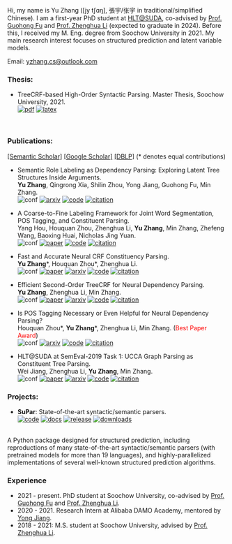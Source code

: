 Hi, my name is Yu Zhang ([jy tʃɑŋ], 張宇/张宇 in traditional/simplified Chinese).
I am a first-year PhD student at [HLT@SUDA](http://hlt.suda.edu.cn), co-advised by [Prof. Guohong Fu](http://web.suda.edu.cn/ghfu/) and [Prof. Zhenghua Li](http://hlt.suda.edu.cn/~zhli) (expected to graduate in 2024). 
Before this, I received my M. Eng. degree from Soochow University in 2021.
My main research interest focuses on structured prediction and latent variable models.

Email: [yzhang.cs@outlook.com](mailto:yzhang.cs@outlook.com)

### Thesis:

* TreeCRF­-based High-­Order Syntactic Parsing. Master Thesis, Soochow University, 2021. <br>
[![pdf](https://img.shields.io/badge/pdf-orange)](https://yzhang.site/pubs/master-thesis.pdf)
[![latex](https://img.shields.io/badge/latex-green)](https://github.com/yzhangcs/master-thesis)
<br>

### Publications:

[[Semantic Scholar]](https://www.semanticscholar.org/author/Yu-Zhang/49890808) [[Google Scholar]](https://scholar.google.com/citations?user=y3JK-1oAAAAJ) [[DBLP]](https://dblp.org/pid/50/671-92.html) (* denotes equal contributions)

* Semantic Role Labeling as Dependency Parsing: Exploring Latent Tree Structures Inside Arguments. <br>
**Yu Zhang**, Qingrong Xia, Shilin Zhou, Yong Jiang, Guohong Fu, Min Zhang. <br>
![conf](https://img.shields.io/badge/COLING%202022-orange) 
[![arxiv](https://img.shields.io/badge/arxiv-f9f107.svg)](https://arxiv.org/abs/2110.06865)
[![code](https://img.shields.io/badge/code-green)](https://github.com/yzhangcs/crfsrl)
[![citation](https://img.shields.io/badge/dynamic/json?label=citation&query=citationCount&url=https%3A%2F%2Fapi.semanticscholar.org%2Fgraph%2Fv1%2Fpaper%2F64332d61dfef5ac685500a238b8a79d75152c164%3Ffields%3DcitationCount)](https://www.semanticscholar.org/paper/Semantic-Role-Labeling-as-Dependency-Parsing%3A-Tree-Zhang-Xia/64332d61dfef5ac685500a238b8a79d75152c164)

* A Coarse-to-Fine Labeling Framework for Joint Word Segmentation, POS Tagging, and Constituent Parsing. <br>
Yang Hou, Houquan Zhou, Zhenghua Li, **Yu Zhang**, Min Zhang, Zhefeng Wang, Baoxing Huai, Nicholas Jing Yuan. <br>
![conf](https://img.shields.io/badge/CoNLL%202021-orange) 
[![paper](https://img.shields.io/badge/paper-blue)](https://aclanthology.org/2021.conll-1.23/)
[![code](https://img.shields.io/badge/code-green)](https://github.com/ironsword666/jointparser)
[![citation](https://img.shields.io/badge/dynamic/json?label=citation&query=citationCount&url=https%3A%2F%2Fapi.semanticscholar.org%2Fgraph%2Fv1%2Fpaper%2F7a78d8adc8c10a66e4c04bc28351f4fd865fd409%3Ffields%3DcitationCount)](https://www.semanticscholar.org/paper/A-Coarse-to-Fine-Labeling-Framework-for-Joint-Word-Hou-Zhou/7a78d8adc8c10a66e4c04bc28351f4fd865fd409)

* Fast and Accurate Neural CRF Constituency Parsing. <br>
**Yu Zhang***, Houquan Zhou*, Zhenghua Li. <br>
![conf](https://img.shields.io/badge/IJCAI%202020-orange) 
[![paper](https://img.shields.io/badge/paper-blue)](https://www.ijcai.org/Proceedings/2020/560/)
[![arxiv](https://img.shields.io/badge/arxiv-f9f107.svg)](https://arxiv.org/abs/2008.03736)
[![code](https://img.shields.io/badge/code-green)](https://github.com/yzhangcs/crfpar)
[![citation](https://img.shields.io/badge/dynamic/json?label=citation&query=citationCount&url=https%3A%2F%2Fapi.semanticscholar.org%2Fgraph%2Fv1%2Fpaper%2F46fe2ae301aeb75b25ebca0bdc26132ca46f5101%3Ffields%3DcitationCount)](https://www.semanticscholar.org/paper/Fast-and-Accurate-Neural-CRF-Constituency-Parsing-Zhang-Zhou/46fe2ae301aeb75b25ebca0bdc26132ca46f5101)

* Efficient Second-Order TreeCRF for Neural Dependency Parsing. <br>
**Yu Zhang**, Zhenghua Li, Min Zhang. <br>
![conf](https://img.shields.io/badge/ACL%202020-orange) 
[![paper](https://img.shields.io/badge/paper-blue)](https://aclanthology.org/2020.acl-main.302/)
[![arxiv](https://img.shields.io/badge/arxiv-f9f107.svg)](https://arxiv.org/abs/2005.00975)
[![code](https://img.shields.io/badge/code-green)](https://github.com/yzhangcs/crfpar)
[![citation](https://img.shields.io/badge/dynamic/json?label=citation&query=citationCount&url=https%3A%2F%2Fapi.semanticscholar.org%2Fgraph%2Fv1%2Fpaper%2Fce18780963b067a1295fc847e7ab33f2fcbfaca1%3Ffields%3DcitationCount)](https://www.semanticscholar.org/paper/Efficient-Second-Order-TreeCRF-for-Neural-Parsing-Zhang-Li/ce18780963b067a1295fc847e7ab33f2fcbfaca1)

* Is POS Tagging Necessary or Even Helpful for Neural Dependency Parsing?<br>
Houquan Zhou*, **Yu Zhang***, Zhenghua Li, Min Zhang. (<span style="color:red;">Best Paper Award</span>)<br>
![conf](https://img.shields.io/badge/NLPCC%202020-orange) 
[![arxiv](https://img.shields.io/badge/arxiv-f9f107.svg)](https://arxiv.org/abs/2003.03204)
[![code](https://img.shields.io/badge/code-green)](https://github.com/Jacob-Zhou/stack-parser)
[![citation](https://img.shields.io/badge/dynamic/json?label=citation&query=citationCount&url=https%3A%2F%2Fapi.semanticscholar.org%2Fgraph%2Fv1%2Fpaper%2F3bb577d87ae8e0d45a223f65db24ab479fbda174%3Ffields%3DcitationCount)](https://www.semanticscholar.org/paper/Is-POS-Tagging-Necessary-or-Even-Helpful-for-Neural-Zhang-Li/3bb577d87ae8e0d45a223f65db24ab479fbda174)

* HLT@SUDA at SemEval-2019 Task 1: UCCA Graph Parsing as Constituent Tree Parsing. <br>
Wei Jiang, Zhenghua Li, **Yu Zhang**, Min Zhang. <br>
![conf](https://img.shields.io/badge/SemEval%202019-orange) 
[![paper](https://img.shields.io/badge/paper-blue)](https://aclanthology.org/S19-2002/)
[![arxiv](https://img.shields.io/badge/arxiv-f9f107.svg)](https://arxiv.org/abs/1903.04153)
[![code](https://img.shields.io/badge/code-green)](https://github.com/SUDA-LA/ucca-parser)
[![citation](https://img.shields.io/badge/dynamic/json?label=citation&query=citationCount&url=https%3A%2F%2Fapi.semanticscholar.org%2Fgraph%2Fv1%2Fpaper%2F9c690b828a508635506018ddbd03d63d4e08a380%3Ffields%3DcitationCount)](https://www.semanticscholar.org/paper/HLT%40SUDA-at-SemEval-2019-Task-1%3A-UCCA-Graph-Parsing-Jiang-Zhang/9c690b828a508635506018ddbd03d63d4e08a380)

### Projects:

* **SuPar**: State-of-the-art syntactic/semantic parsers. <br>
[![code](https://img.shields.io/badge/code-orange)](https://github.com/yzhangcs/parser)
[![docs](https://readthedocs.org/projects/parser/badge/?version=latest)](https://parser.yzhang.site)
[![release](https://img.shields.io/github/v/release/yzhangcs/parser)](https://github.com/yzhangcs/parser/releases)
[![downloads](https://img.shields.io/github/downloads/yzhangcs/parser/total)](https://pypistats.org/packages/supar)
<br>
A Python package designed for structured prediction, including reproductions of many state-of-the-art syntactic/semantic parsers (with pretrained models for more than 19 languages), and highly-parallelized implementations of several well-known structured prediction algorithms.

### Experience

* 2021 - present. PhD student at Soochow University, co-advised by [Prof. Guohong Fu](http://web.suda.edu.cn/ghfu/) and [Prof. Zhenghua Li](http://hlt.suda.edu.cn/~zhli).
* 2020 - 2021. Research Intern at Alibaba DAMO Academy, mentored by [Yong Jiang](http://jiangyong.site).
* 2018 - 2021: M.S. student at Soochow University, advised by [Prof. Zhenghua Li](http://hlt.suda.edu.cn/~zhli).
